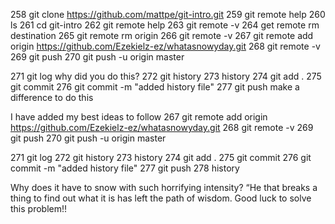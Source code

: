 258 git clone https://github.com/mattpe/git-intro.git
259 git remote help
260 ls
261 cd git-intro
262 git remote help
263 git remote -v
264 get remote rm destination
265 git remote rm origin
266 git remote -v
267 git remote add origin https://github.com/Ezekielz-ez/whatasnowyday.git
268 git remote -v
269 git push
270 git push -u origin master

271 git log why did you do this?
272 git history
273 history
274 git add .
275 git commit
276 git commit -m "added history file"
277 git push
make a difference to do this

I have added my best ideas to follow
267 git remote add origin https://github.com/Ezekielz-ez/whatasnowyday.git
268 git remote -v
269 git push
270 git push -u origin master

271 git log
272 git history
273 history
274 git add .
275 git commit
276 git commit -m "added history file"
277 git push
278 history

Why does it have to snow with such horrifying intensity?
“He that breaks a thing to find out what it is has left the path of wisdom.
Good luck to solve this problem!!
